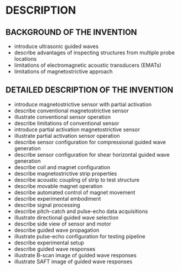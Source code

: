 # DESCRIPTION

## BACKGROUND OF THE INVENTION

- introduce ultrasonic guided waves
- describe advantages of inspecting structures from multiple probe locations
- limitations of electromagnetic acoustic transducers (EMATs)
- limitations of magnetostrictive approach

## DETAILED DESCRIPTION OF THE INVENTION

- introduce magnetostrictive sensor with partial activation
- describe conventional magnetostrictive sensor
- illustrate conventional sensor operation
- describe limitations of conventional sensor
- introduce partial activation magnetostrictive sensor
- illustrate partial activation sensor operation
- describe sensor configuration for compressional guided wave generation
- describe sensor configuration for shear horizontal guided wave generation
- describe coil and magnet configuration
- describe magnetostrictive strip properties
- describe acoustic coupling of strip to test structure
- describe movable magnet operation
- describe automated control of magnet movement
- describe experimental embodiment
- describe signal processing
- describe pitch-catch and pulse-echo data acquisitions
- illustrate directional guided wave selection
- describe side view of sensor and motor
- describe guided wave propagation
- illustrate pulse-echo configuration for testing pipeline
- describe experimental setup
- describe guided wave responses
- illustrate B-scan image of guided wave responses
- illustrate SAFT image of guided wave responses

